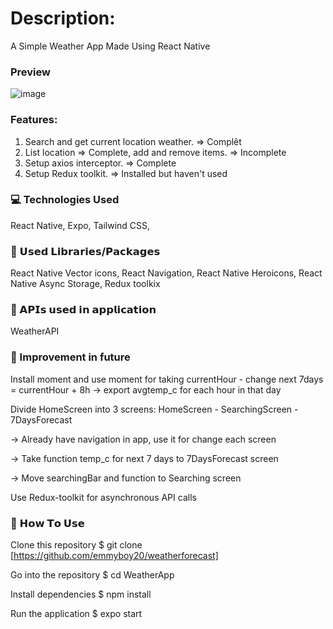 # Description: 
A Simple Weather App Made Using React Native


### Preview

![image](https://github.com/emmyboy20/weatherforecast/assets/84927594/367c61c3-f786-448d-8b45-c8769908e3ee)


### Features:
1. Search and get current location weather. => Complêt
2. List location => Complete, add and remove items. => Incomplete
3. Setup axios interceptor. => Complete
4. Setup Redux toolkit. => Installed but haven't used


### 💻 Technologies Used

React Native,
Expo,
Tailwind CSS,


### 📖 𝗨𝘀𝗲𝗱 𝗟𝗶𝗯𝗿𝗮𝗿𝗶𝗲𝘀/𝗣𝗮𝗰𝗸𝗮𝗴𝗲𝘀
React Native Vector icons,
React Navigation,
React Native Heroicons,
React Native Async Storage,
Redux toolkix


### 📡 𝗔𝗣𝗜𝘀 𝘂𝘀𝗲𝗱 𝗶𝗻 𝗮𝗽𝗽𝗹𝗶𝗰𝗮𝘁𝗶𝗼𝗻
WeatherAPI

### 💬 Improvement in future
Install moment and use moment for taking currentHour - change next 7days = currentHour + 8h -> export avgtemp_c for each hour in that day


Divide HomeScreen into 3 screens: HomeScreen - SearchingScreen - 7DaysForecast


  -> Already have navigation in app, use it for change each screen

  
  -> Take function temp_c for next 7 days to 7DaysForecast screen

  
  -> Move searchingBar and function to Searching screen

  
Use Redux-toolkit for asynchronous API calls


### 📌 𝗛𝗼𝘄 𝗧𝗼 𝗨𝘀𝗲
Clone this repository
$ git clone [https://github.com/emmyboy20/weatherforecast]

Go into the repository
$ cd WeatherApp

Install dependencies
$ npm install

Run the application
$ expo start


